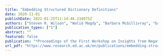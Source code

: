 ```yaml
---
title: "Embedding Structured Dictionary Definitions"
date: 2020-11-01
publishDate: 2022-01-25T11:14:46.234075Z
authors: ["Steven R. Wilson", "Walid Magdy", "Barbara McGillivray", "Gareth Tyson"]
publication_types: ["1"]
abstract: ""
featured: false
publication: "*Proceedings of the First Workshop on Insights from Negative Results in NLP*"
url_pdf: "https://www.research.ed.ac.uk/en/publications/embedding-structured-dictionary-definitions"
---
```


